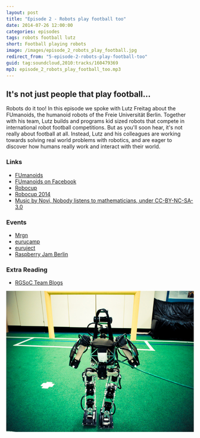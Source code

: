 ```yaml
---
layout: post
title: "Episode 2 - Robots play football too"
date: 2014-07-26 12:00:00
categories: episodes
tags: robots football lutz
short: Football playing robots
image: /images/episode_2_robots_play_football.jpg
redirect_from: "5-episode-2-robots-play-football-too"
guid: tag:soundcloud,2010:tracks/160479369
mp3: episode_2_robots_play_football_too.mp3
---
```


## It's not just people that play football...

Robots do it too! In this episode we spoke with Lutz Freitag about the
FUmanoids, the humanoid robots of the Freie Universität Berlin. Together with
his team, Lutz builds and programs kid sized robots that compete in
international robot football competitions. But as you'll soon hear, it's not
really about football at all. Instead, Lutz and his colleagues are working
towards solving real world problems with robotics, and are eager to discover
how humans really work and interact with their world.

### Links

* [FUmanoids](http://fumanoids.de)
* [FUmanoids on Facebook](https://www.facebook.com/fumanoids)
* [Robocup](http://www.robocup.org/)
* [Robocup 2014](http://www.robocup2014.org/)
* [Music by Novi, Nobody listens to mathematicians, under CC-BY-NC-SA-3.0](https://soundcloud.com/novi/nobody-listens-to-mathematicians)

### Events

* [Mrgn](http://mrgn.in/)
* [eurucamp](http://euru.camp)
* [euruject](http://activities.eurucamp.org/activities/7-euruject)
* [Raspberry Jam Berlin](http://raspberryjamberlin.bytingidea.com/)

### Extra Reading

* [RGSoC Team Blogs](http://teams.railsgirlssummerofcode.org)

![Emmy, a football playing robot](/images/episode_2_robots_play_football.jpg)
